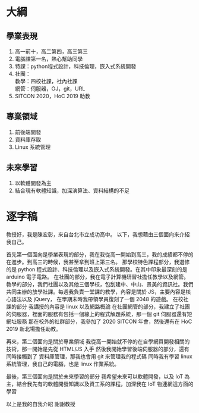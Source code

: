 # 大綱
## 學業表現
1. 高一前十，高二第四，高三第三
2. 電腦課第一名，熱心幫助同學
3. 特課：python程式設計，科技倫理，嵌入式系統開發
4. 社團：  
	教學：四校社課，社內社課  
	網管：伺服器，OJ，git，URL  
5. SITCON 2020，HoC 2019 助教

## 專業領域
1. 前後端開發
2. 資料庫存取
3. Linux 系統管理

## 未來學習
1. 以軟體開發為主
2. 結合現有軟體知識，加深演算法、資料結構的不足

# 逐字稿
教授好，我是陳宏彰，來自台北市立成功高中。
以下，我想藉由三個面向來介紹我自己。

首先第一個面向是學業表現的部分，我在我從高一開始到高三，我的成績都不停的在進步。到高三的時候，我甚至拿到班上第三名。
那學校特色課程部分，我選修的是 python 程式設計、科技倫理以及嵌入式系統開發。在其中印象最深刻的是 arduino 電子電路。
在社團的部分，我在電子計算機研習社擔任教學以及網管。
教學的部分，我們社團以及其他三個學校，包刮建中、中山、景美的資訊社。我們共同主辦的放學社課。每週我負責一堂課的教學，內容是關於 JS，主要內容是核心語法以及 jQuery，
在學期末時我帶領學員復刻了一個 2048 的遊戲。
在校社課的部分
我講授的內容是 linux 以及網路概論
在社團網管的部分，我建立了社團的伺服器，裡面的服務有包括一個線上的程式解題系統，那一個 git 伺服器還有短網址服務
那在校外的社群部分，我參加了 2020 SITCON 年會，然後還有在 HoC 2019 新北場擔任助教。

再來，第二個面向是關於專業領域
我從高一開始就不停的在自學網頁開發相關的技術，那一開始是先從 HTML/JS 入手
然後我開始學習後端伺服器的部分，還有同時接觸到了
資料庫管理，那我也會用 git 來管理我的程式碼
同時我有學習 linux 系統管理，我自己的電腦，也是 linux 作業系統。

最後，第三個面向是關於未來學習的部分
我希望未來可以軟體開發，以及 IoT 為主，結合我先有的軟體開發知識以及資工系的課程，加深我在 IoT 物連網這方面的學習

以上是我的自我介紹
謝謝教授
